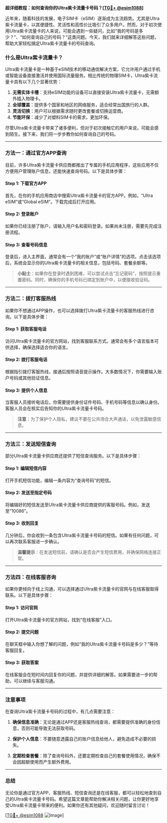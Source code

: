 **超详细教程：如何查询你的Ultra紫卡流量卡号码？[[TG💪+ @esim1088](https://t.me/s/esim1088)]**

近年来，随着科技的发展，电子SIM卡（eSIM）逐渐成为主流趋势。尤其是Ultra紫卡流量卡，以其便捷性、灵活性和高性价比吸引了众多用户。然而，对于初次使用Ultra紫卡流量卡的人来说，可能会遇到一些疑问，比如“我的号码是多少？”、“如何查询自己的号码？”这类问题。今天，我们就来详细解答这些问题，帮助大家轻松搞定Ultra紫卡流量卡的号码查询。

### 什么是Ultra紫卡流量卡？

Ultra紫卡流量卡是一种基于eSIM技术的移动通信解决方案，它允许用户通过手机或智能设备直接激活并使用国际流量服务。相比传统的物理SIM卡，Ultra紫卡流量卡具有以下几个显著优势：

1. **无需实体卡槽**：支持eSIM功能的设备可以直接安装Ultra紫卡流量卡，无需额外插入物理卡。
2. **全球覆盖**：提供多个国家和地区的网络服务，适合经常出国旅行的人群。
3. **灵活切换**：用户可以根据需求随时更改套餐或切换运营商。
4. **节能环保**：减少了对塑料SIM卡的需求，更加环保。

尽管Ultra紫卡流量卡带来了诸多便利，但对于初次接触它的用户来说，可能会感到陌生。接下来，我们将一步步教你如何查询自己的号码。

---

### 方法一：通过官方APP查询

目前，许多Ultra紫卡流量卡供应商都推出了专属的手机应用程序，这些应用不仅方便用户管理账户信息，还能快速查询号码。以下是具体步骤：

#### Step 1: 下载官方APP
首先，在你的手机应用商店中搜索Ultra紫卡流量卡的官方APP。例如，“Ultra eSIM”或“Global eSIM”。下载完成后打开应用。

#### Step 2: 登录账户
如果你已经注册了账户，请输入用户名和密码登录。如果尚未注册，需要先完成注册流程。

#### Step 3: 查看号码信息
登录后，进入主界面，通常会有一个“我的账户”或“账户详情”的选项。点击该选项后，系统会显示你的Ultra紫卡流量卡的相关信息，包括号码、套餐余额等。

> **小贴士**：如果你在登录时遇到困难，可以尝试点击“忘记密码”，按照提示重置密码。同时，确保你的手机号码已绑定到账户中，以便接收验证码。

---

### 方法二：拨打客服热线

如果你不想通过APP操作，也可以选择拨打Ultra紫卡流量卡的客服热线进行咨询。以下是具体步骤：

#### Step 1: 获取客服电话
访问Ultra紫卡流量卡的官方网站，找到客服联系方式。通常会有多个语言版本可供选择，确保选择适合你的语言。

#### Step 2: 拨打客服电话
根据指引拨打客服热线，接通后按照语音提示操作。大多数情况下，你需要输入账户号码或其他验证信息。

#### Step 3: 提供个人信息
当客服人员接听电话后，你需要提供身份证件号码、手机号码等信息以确认身份。客服人员会在核实后告知你的Ultra紫卡流量卡号码。

> **注意**：为了保护个人隐私，建议不要在公共场合大声通话，以免泄露敏感信息。

---

### 方法三：发送短信查询

部分Ultra紫卡流量卡供应商还提供了短信查询服务。以下是具体步骤：

#### Step 1: 编辑短信内容
打开手机短信功能，编辑一条内容为“查询号码”的短信。

#### Step 2: 发送至指定号码
将编辑好的短信发送至Ultra紫卡流量卡供应商提供的客服号码。例如，发送至“10086”。

#### Step 3: 收到回复
几分钟后，你会收到一条包含Ultra紫卡流量卡号码的短信。如果有任何问题，可以再次联系客服进一步确认。

> **温馨提示**：在发送短信前，请确认是否会产生短信费用，并确保网络连接正常。

---

### 方法四：在线客服咨询

如果你更倾向于线上沟通，可以选择通过Ultra紫卡流量卡的官网与在线客服取得联系。以下是具体步骤：

#### Step 1: 访问官网
打开Ultra紫卡流量卡的官方网站，找到“在线客服”入口。

#### Step 2: 提交问题
在聊天框中输入你想了解的问题，例如“我的Ultra紫卡流量卡号码是多少？”等待客服回复。

#### Step 3: 获取答案
在线客服会在短时间内回复你的问题，并提供详细的解答。如果需要进一步的帮助，可以继续与客服沟通。

---

### 注意事项

在查询Ultra紫卡流量卡号码的过程中，有几点需要注意：

1. **确保信息准确**：无论是通过APP还是客服热线查询，都需要提供准确的身份信息，否则可能导致无法获取号码。
   
2. **保护个人信息**：不要随意透露自己的账户信息给他人，避免造成不必要的损失。

3. **定期检查套餐**：除了查询号码外，还要定期检查自己的套餐使用情况，确保不会因超额使用而产生额外费用。

---

### 总结

无论你是通过官方APP、客服热线、短信查询还是在线客服，都可以轻松地查到自己的Ultra紫卡流量卡号码。希望这篇文章能帮助你解决相关问题，让你更好地享受Ultra紫卡流量卡带来的便利。如果你还有其他疑问，欢迎随时留言讨论！

[[TG💪+ @esim1088](https://t.me/s/esim1088) ![Image](https://i.postimg.cc/4NQfJmqS/Snipaste-2025-05-13-00-14-12.png)]